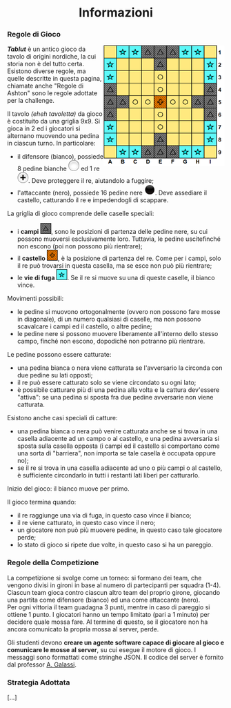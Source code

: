 <h1 align="center">Informazioni</h1>

### Regole di Gioco
<img align="right" width="280" height="280" src="https://github.com/Gionnino9000/Gionnino9000/blob/main/Tablut/src/it/unibo/ai/didattica/competition/tablut/gui/resources/board2.png">

**_Tablut_** è un antico gioco da tavolo di origini nordiche, la cui storia non è del tutto certa.
Esistono diverse regole, ma quelle descritte in questa pagina, chiamate anche "Regole di Ashton" sono le regole adottate per la challenge.

Il tavolo *(eheh tavoletta)* da gioco è costituito da una griglia 9x9. Si gioca in 2 ed i giocatori si alternano muovendo una pedina in ciascun turno. In particolare:
- il difensore (bianco), possiede 8 pedine bianche <img width="25" src="https://github.com/Gionnino9000/Gionnino9000/blob/main/Tablut/src/it/unibo/ai/didattica/competition/tablut/gui/resources/White.png"/>
ed 1 re <img width="25" src="https://github.com/Gionnino9000/Gionnino9000/blob/main/Tablut/src/it/unibo/ai/didattica/competition/tablut/gui/resources/ImmagineRe.png"/>.
Deve proteggere il re, aiutandolo a fuggire;
- l'attaccante (nero), possiede 16 pedine nere <img width="25" src="https://github.com/Gionnino9000/Gionnino9000/blob/main/Tablut/src/it/unibo/ai/didattica/competition/tablut/gui/resources/Black2.png"/>.
Deve assediare il castello, catturando il re e impedendogli di scappare.

La griglia di gioco comprende delle caselle speciali:
- i **campi** <img width="25" src="https://github.com/Gionnino9000/Gionnino9000/blob/main/Tablut/src/it/unibo/ai/didattica/competition/tablut/gui/resources/camp.png"/>, 
sono le posizioni di partenza delle pedine nere, su cui possono muoversi esclusivamente loro. Tuttavia, le pedine uscitefinché non escono (poi non possono più rientrare);
- il **castello** <img width="25" src="https://github.com/Gionnino9000/Gionnino9000/blob/main/Tablut/src/it/unibo/ai/didattica/competition/tablut/gui/resources/castle.png"/>,
è la posizione di partenza del re. Come per i campi, solo il re può trovarsi in questa casella, ma se esce non può più rientrare;
- le **vie di fuga** <img width="25" src="https://github.com/Gionnino9000/Gionnino9000/blob/main/Tablut/src/it/unibo/ai/didattica/competition/tablut/gui/resources/escape.png"/>.
Se il re si muove su una di queste caselle, il bianco vince.

Movimenti possibili:
- le pedine si muovono ortogonalmente (ovvero non possono fare mosse in diagonale), di un numero qualsiasi di caselle, ma non possono scavalcare i campi ed il castello, o altre pedine;
- le pedine nere si possono muovere liberamente all'interno dello stesso campo, finché non escono, dopodiché non potranno più rientrare.

Le pedine possono essere catturate:
- una pedina bianca o nera viene catturata se l'avversario la circonda con due pedine su lati opposti;
- il re può essere catturato solo se viene circondato su ogni lato;
- è possibile catturare più di una pedina alla volta e la cattura dev'essere "attiva": se una pedina si sposta fra due pedine avversarie non viene catturata.

Esistono anche casi speciali di catture:
- una pedina bianca o nera può venire catturata anche se si trova in una casella adiacente ad un campo o al castello, e una pedina avversaria si sposta sulla casella opposta 
(i campi ed il castello si comportano come una sorta di "barriera", non importa se tale casella è occupata oppure no);
- se il re si trova in una casella adiacente ad uno o più campi o al castello, è sufficiente circondarlo in tutti i restanti lati liberi per catturarlo.

Inizio del gioco: il bianco muove per primo.

Il gioco termina quando:
- il re raggiunge una via di fuga, in questo caso vince il bianco;
- il re viene catturato, in questo caso vince il nero;
- un giocatore non può più muovere pedine, in questo caso tale giocatore perde;
- lo stato di gioco si ripete due volte, in questo caso si ha un pareggio.
 
### Regole della Competizione
La competizione si svolge come un torneo: si formano dei team, che vengono divisi in gironi in base al numero di partecipanti per squadra (1-4).
Ciascun team gioca contro ciascun altro team del proprio girone, giocando una partita come difensore (bianco) ed una come attaccante (nero).<br/>
Per ogni vittoria il team guadagna 3 punti, mentre in caso di pareggio si ottiene 1 punto. I giocatori hanno un tempo limitato (pari a 1 minuto) per decidere quale mossa fare.
Al termine di questo, se il giocatore non ha ancora comunicato la propria mossa al server, perde.

Gli studenti devono **creare un agente software capace di giocare al gioco e comunicare le mosse al server**, su cui esegue il motore di gioco. I messaggi sono formattati come stringhe JSON. Il codice del server è fornito dal professor [A. Galassi](https://github.com/AGalassi/TablutCompetition).

### Strategia Adottata
[...]
